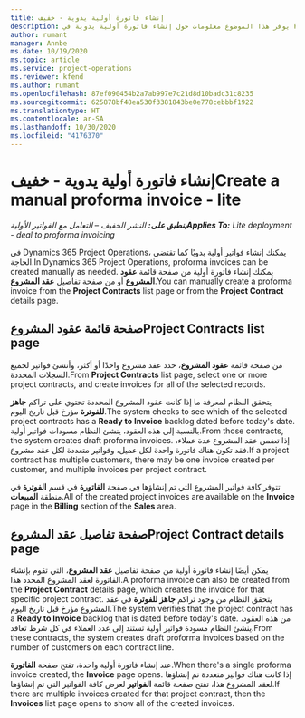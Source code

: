 ```yaml
---
title: إنشاء فاتورة أولية يدوية - خفيف
description: يوفر هذا الموضوع معلومات حول إنشاء فاتورة أولية يدوية في Project Operations.
author: rumant
manager: Annbe
ms.date: 10/19/2020
ms.topic: article
ms.service: project-operations
ms.reviewer: kfend
ms.author: rumant
ms.openlocfilehash: 87ef090454b2a7ab997e7c21d8d10badc31c8235
ms.sourcegitcommit: 625878bf48ea530f3381843be0e778cebbbf1922
ms.translationtype: HT
ms.contentlocale: ar-SA
ms.lasthandoff: 10/30/2020
ms.locfileid: "4176370"
---
```

# <a name="create-a-manual-proforma-invoice---lite"></a><span data-ttu-id="acec5-103">إنشاء فاتورة أولية يدوية - خفيف</span><span class="sxs-lookup"><span data-stu-id="acec5-103">Create a manual proforma invoice - lite</span></span>

<span data-ttu-id="acec5-104">_**ينطبق على:** النشر الخفيف – التعامل مع الفواتير الأولية_</span><span class="sxs-lookup"><span data-stu-id="acec5-104">_**Applies To:** Lite deployment - deal to proforma invoicing_</span></span>

<span data-ttu-id="acec5-105">في Dynamics 365 Project Operations، يمكنك إنشاء فواتير أولية يدويًا كما تقتضي الحاجة.</span><span class="sxs-lookup"><span data-stu-id="acec5-105">In Dynamics 365 Project Operations, proforma invoices can be created manually as needed.</span></span> <span data-ttu-id="acec5-106">يمكنك إنشاء فاتورة أولية من صفحة قائمة **عقود المشروع** أو من صفحة تفاصيل **عقد المشروع**.</span><span class="sxs-lookup"><span data-stu-id="acec5-106">You can manually create a proforma invoice from the **Project Contracts** list page or from the **Project Contract** details page.</span></span>

##  <a name="project-contracts-list-page"></a><span data-ttu-id="acec5-107">صفحة قائمة عقود المشروع</span><span class="sxs-lookup"><span data-stu-id="acec5-107">Project Contracts list page</span></span>

<span data-ttu-id="acec5-108">من صفحة قائمة **عقود المشروع**، حدد عقد مشروع واحدًا أو أكثر، وأنشئ فواتير لجميع السجلات المحددة.</span><span class="sxs-lookup"><span data-stu-id="acec5-108">From **Project Contracts** list page, select one or more project contracts, and create invoices for all of the selected records.</span></span>

<span data-ttu-id="acec5-109">يتحقق النظام لمعرفة ما إذا كانت عقود المشروع المحددة تحتوي على تراكم **جاهز للفوترة** مؤرخ قبل تاريخ اليوم.</span><span class="sxs-lookup"><span data-stu-id="acec5-109">The system checks to see which of the selected project contracts has a **Ready to Invoice** backlog  dated before today's date.</span></span> <span data-ttu-id="acec5-110">بالنسبة إلى هذه العقود، ينشئ النظام مسودات فواتير أولية.</span><span class="sxs-lookup"><span data-stu-id="acec5-110">From those contracts, the system creates draft proforma invoices.</span></span> <span data-ttu-id="acec5-111">إذا تضمن عقد المشروع عدة عملاء، فقد تكون هناك فاتورة واحدة لكل عميل، وفواتير متعددة لكل عقد مشروع.</span><span class="sxs-lookup"><span data-stu-id="acec5-111">If a project contract has multiple customers, there may be one invoice created per customer, and multiple invoices per project contract.</span></span>

<span data-ttu-id="acec5-112">تتوفر كافة فواتير المشروع التي تم إنشاؤها في صفحة **الفاتورة** في قسم **الفوترة** في منطقة **المبيعات**.</span><span class="sxs-lookup"><span data-stu-id="acec5-112">All of the created project invoices are available on the **Invoice** page in the **Billing** section of the **Sales** area.</span></span>

## <a name="project-contract-details-page"></a><span data-ttu-id="acec5-113">صفحة تفاصيل عقد المشروع</span><span class="sxs-lookup"><span data-stu-id="acec5-113">Project Contract details page</span></span>

<span data-ttu-id="acec5-114">يمكن أيضًا إنشاء فاتورة أولية من صفحة تفاصيل **عقد المشروع**، التي تقوم بإنشاء الفاتورة لعقد المشروع المحدد هذا.</span><span class="sxs-lookup"><span data-stu-id="acec5-114">A proforma invoice can also be created from the **Project Contract** details page, which creates the invoice for that specific project contract.</span></span> <span data-ttu-id="acec5-115">يتحقق النظام من وجود تراكم **جاهز للفوترة** في عقد المشروع مؤرخ قبل تاريخ اليوم.</span><span class="sxs-lookup"><span data-stu-id="acec5-115">The system verifies that the project contract has a **Ready to Invoice** backlog that is dated before today's date.</span></span> <span data-ttu-id="acec5-116">من هذه العقود، ينشئ النظام مسودة فواتير أولية تستند إلى عدد العملاء في كل شرط تعاقد.</span><span class="sxs-lookup"><span data-stu-id="acec5-116">From these contracts, the system creates draft proforma invoices based on the number of customers on each contract line.</span></span>

<span data-ttu-id="acec5-117">عند إنشاء فاتورة أولية واحدة، تفتح صفحة **الفاتورة**.</span><span class="sxs-lookup"><span data-stu-id="acec5-117">When there's a single proforma invoice created, the **Invoice** page opens.</span></span> <span data-ttu-id="acec5-118">إذا كانت هناك فواتير متعددة تم إنشاؤها لعقد المشروع هذا، تفتح صفحة قائمة **الفواتير** لعرض كافة الفواتير التي تم إنشاؤها.</span><span class="sxs-lookup"><span data-stu-id="acec5-118">If there are multiple invoices created for that project contract, then the **Invoices** list page opens to show all of the created invoices.</span></span>

